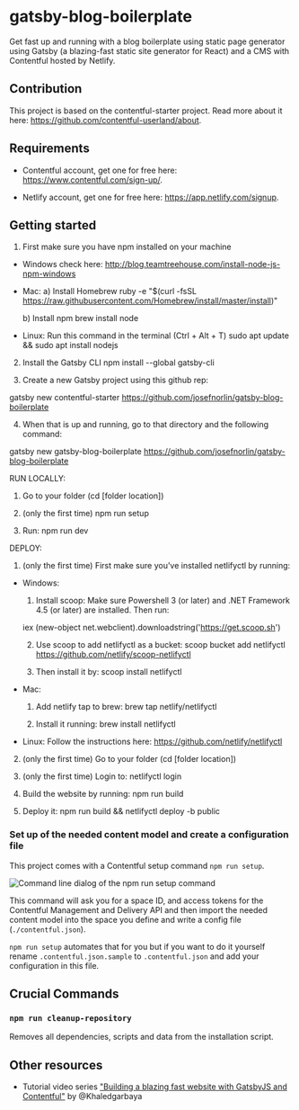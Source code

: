 # gatsby-blog-boilerplate

Get fast up and running with a blog boilerplate using static page generator using Gatsby (a blazing-fast static site generator for React) and a CMS with Contentful hosted by Netlify.
 
## Contribution

This project is based on the contentful-starter project. Read more about it here: https://github.com/contentful-userland/about.

## Requirements

- Contentful account, get one for free here: https://www.contentful.com/sign-up/.

- Netlify account, get one for free here: https://app.netlify.com/signup.

## Getting started

1) First make sure you have npm installed on your machine
- Windows check here: http://blog.teamtreehouse.com/install-node-js-npm-windows
- Mac:
    a) Install Homebrew
    ruby -e "$(curl -fsSL https://raw.githubusercontent.com/Homebrew/install/master/install)"

    b) Install npm
    brew install node
- Linux: 
    Run this command in the terminal (Ctrl + Alt + T)
    sudo apt update && sudo apt install nodejs

2) Install the Gatsby CLI
npm install --global gatsby-cli

3) Create a new Gatsby project using this github rep:

gatsby new contentful-starter https://github.com/josefnorlin/gatsby-blog-boilerplate

4) When that is up and running, go to that directory and the following command:

gatsby new gatsby-blog-boilerplate https://github.com/josefnorlin/gatsby-blog-boilerplate


RUN LOCALLY:
1) Go to your folder (cd [folder location])

2) (only the first time) npm run setup

3) Run: npm run dev


DEPLOY:
1) (only the first time) First make sure you've installed netlifyctl by running:
- Windows:
    1) Install scoop:
    Make sure Powershell 3 (or later) and .NET Framework 4.5 (or later) are installed. Then run:
    
    iex (new-object net.webclient).downloadstring('https://get.scoop.sh')

    2) Use scoop to add netlifyctl as a bucket:
    scoop bucket add netlifyctl https://github.com/netlify/scoop-netlifyctl
    
    3) Then install it by:
    scoop install netlifyctl

- Mac:
    1) Add netlify tap to brew:
        brew tap netlify/netlifyctl
    
    2) Install it running:
    brew install netlifyctl

- Linux:
    Follow the instructions here: https://github.com/netlify/netlifyctl


2) (only the first time) Go to your folder (cd [folder location])

4) (only the first time) Login to:
netlifyctl login

3) Build the website by running:
npm run build

5) Deploy it:
npm run build && netlifyctl deploy -b public


### Set up of the needed content model and create a configuration file

This project comes with a Contentful setup command `npm run setup`.

![Command line dialog of the npm run setup command](https://rawgit.com/contentful-userland/gatsby-contentful-starter/master/setup.jpg "Command line dialog of the npm run setup command")

This command will ask you for a space ID, and access tokens for the Contentful Management and Delivery API and then import the needed content model into the space you define and write a config file (`./contentful.json`).

`npm run setup` automates that for you but if you want to do it yourself rename `.contentful.json.sample` to `.contentful.json` and add your configuration in this file.

## Crucial Commands

### `npm run cleanup-repository`

Removes all dependencies, scripts and data from the installation script.

## Other resources

- Tutorial video series ["Building a blazing fast website with GatsbyJS and Contentful"](https://www.youtube.com/watch?v=Ek4o40w1tH4&list=PL8KiuH6vpACV-F7jXribe4YveGBhBeG9A) by @Khaledgarbaya
